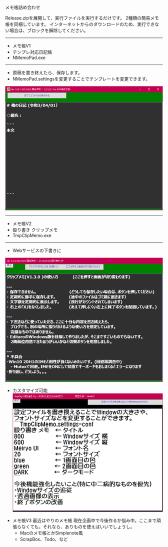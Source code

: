 メモ帳詰め合わせ

Release.zipを展開して、実行ファイルを実行するだけです。
2種類の簡易メモ帳を同梱しています。
インターネットからのダウンロードのため、実行できない場合は、ブロックを解除してください。


************************
*  メモ帳V1
*  テンプレ対応日記帳
*  NMemoPad.exe
************************
  - 原稿を書き終えたら、保存します。
  - NMemoPad.settingsを変更することでテンプレートを変更できます。

![fig1](img/memo1.png)



************************
*  メモ帳V2
*  殴り書き クリップメモ
*  TmpClipMemo.exe
************************
  - Webサービスの下書きに

![fig2](img/memo2.png)


  - カスタマイズ可能
![fig2](img/memo2-2.png)


*  メモ帳V3
  最近はやりのメモ帳
  現在企画中で今後作るか悩み中。ここまで頑張らなくても。それなら、ありものを使えばいいでしょうし。
   - Macのメモ帳とかSimplenote風
   - ScrapBox、Todo、など


